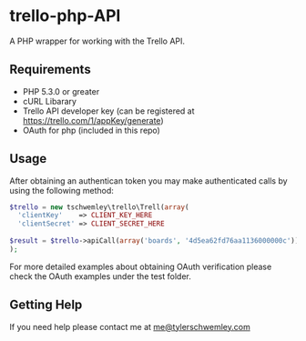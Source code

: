 trello-php-API
==============

A PHP wrapper for working with the Trello API.

## Requirements ##
- PHP 5.3.0 or greater
- cURL Libarary
- Trello API developer key (can be registered at https://trello.com/1/appKey/generate)
- OAuth for php (included in this repo)

## Usage ##
After obtaining an authentican token you may make authenticated calls by using the following method:

```php
$trello = new tschwemley\trello\Trell(array(
  'clientKey'    => CLIENT_KEY_HERE
  'clientSecret' => CLIENT_SECRET_HERE
  
$result = $trello->apiCall(array('boards', '4d5ea62fd76aa1136000000c'));
);
```

For more detailed examples about obtaining OAuth verification please check the OAuth examples under the test folder.

## Getting Help ##
If you need help please contact me at me@tylerschwemley.com
